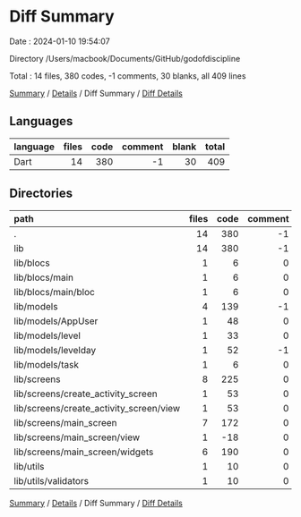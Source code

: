 # Diff Summary

Date : 2024-01-10 19:54:07

Directory /Users/macbook/Documents/GitHub/godofdiscipline

Total : 14 files,  380 codes, -1 comments, 30 blanks, all 409 lines

[Summary](results.md) / [Details](details.md) / Diff Summary / [Diff Details](diff-details.md)

## Languages
| language | files | code | comment | blank | total |
| :--- | ---: | ---: | ---: | ---: | ---: |
| Dart | 14 | 380 | -1 | 30 | 409 |

## Directories
| path | files | code | comment | blank | total |
| :--- | ---: | ---: | ---: | ---: | ---: |
| . | 14 | 380 | -1 | 30 | 409 |
| lib | 14 | 380 | -1 | 30 | 409 |
| lib/blocs | 1 | 6 | 0 | 0 | 6 |
| lib/blocs/main | 1 | 6 | 0 | 0 | 6 |
| lib/blocs/main/bloc | 1 | 6 | 0 | 0 | 6 |
| lib/models | 4 | 139 | -1 | 17 | 155 |
| lib/models/AppUser | 1 | 48 | 0 | 3 | 51 |
| lib/models/level | 1 | 33 | 0 | 4 | 37 |
| lib/models/levelday | 1 | 52 | -1 | 8 | 59 |
| lib/models/task | 1 | 6 | 0 | 2 | 8 |
| lib/screens | 8 | 225 | 0 | 12 | 237 |
| lib/screens/create_activity_screen | 1 | 53 | 0 | 3 | 56 |
| lib/screens/create_activity_screen/view | 1 | 53 | 0 | 3 | 56 |
| lib/screens/main_screen | 7 | 172 | 0 | 9 | 181 |
| lib/screens/main_screen/view | 1 | -18 | 0 | -2 | -20 |
| lib/screens/main_screen/widgets | 6 | 190 | 0 | 11 | 201 |
| lib/utils | 1 | 10 | 0 | 1 | 11 |
| lib/utils/validators | 1 | 10 | 0 | 1 | 11 |

[Summary](results.md) / [Details](details.md) / Diff Summary / [Diff Details](diff-details.md)